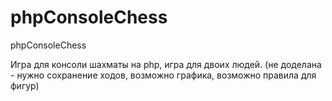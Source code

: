 # phpConsoleChess
phpConsoleChess

Игра для консоли шахматы на php, игра для двоих людей.
(не доделана - нужно сохранение ходов, возможно графика, возможно правила для фигур)


